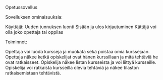 Opetussovellus


Sovelluksen ominaisuuksia:

Käyttäjä:
Uuden tunnuksen luonti
Sisään ja ulos kirjautuminen 
Kättäjä voi olla joko opettaja tai oppilas

Toiminnot:

Opettaja voi luoda kursseja ja muokata sekä poistaa omia kurssejaan.
Opettaja näkee ketkä opiskelijat ovat hänen kurssillaan ja mitä tehtäviä he ovat ratkaisseet.
Opiskelija näkee listan kursseista ja voi liittyä kursseille.
Opiskelija voi ratkaista kursseilla olevia tehtäviä ja näkee tilaston ratkaisemistaan tehtävistä.
